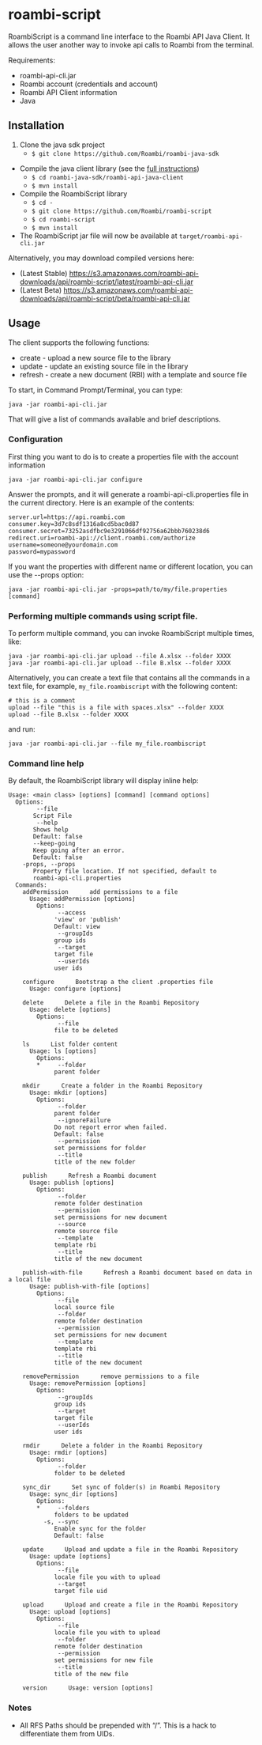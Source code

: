 roambi-script
=============

RoambiScript is a command line interface to the Roambi API Java Client.  It allows the user another way to invoke api calls to Roambi from the terminal.

Requirements:
* roambi-api-cli.jar
* Roambi account (credentials and account)
* Roambi API Client information
* Java

## Installation
1. Clone the java sdk project
	* `$ git clone https://github.com/Roambi/roambi-java-sdk`
* Compile the java client library (see the [full instructions](https://github.com/Roambi/roambi-java-sdk))
	* `$ cd roambi-java-sdk/roambi-api-java-client`
	* `$ mvn install`
* Compile the RoambiScript library
	* `$ cd -`
	* `$ git clone https://github.com/Roambi/roambi-script`
	* `$ cd roambi-script`
	* `$ mvn install`
* The RoambiScript jar file will now be available at `target/roambi-api-cli.jar`

Alternatively, you may download compiled versions here:
* (Latest Stable) https://s3.amazonaws.com/roambi-api-downloads/api/roambi-script/latest/roambi-api-cli.jar
* (Latest Beta) https://s3.amazonaws.com/roambi-api-downloads/api/roambi-script/beta/roambi-api-cli.jar

## Usage

The client supports the following functions:

* create - upload a new source file to the library
* update - update an existing source file in the library
* refresh - create a new document (RBI) with a template and source file

To start, in Command Prompt/Terminal, you can type:

```
java -jar roambi-api-cli.jar
```

That will give a list of commands available and brief descriptions.

### Configuration

First thing you want to do is to create a properties file with the account information

```
java -jar roambi-api-cli.jar configure
```

Answer the prompts, and it will generate a roambi-api-cli.properties file in the current directory. Here is an example of the contents:

```
server.url=https://api.roambi.com
consumer.key=3d7c8sdf1316a8cd5bac0d87
consumer.secret=73252asdfbc9e3291066df92756a62bbb760238d6
redirect.uri=roambi-api://client.roambi.com/authorize
username=someone@yourdomain.com
password=mypassword
```

If you want the properties with different name or different location, you can use the --props option:

```
java -jar roambi-api-cli.jar -props=path/to/my/file.properties [command]
```

### Performing multiple commands using script file.
To perform multiple command, you can invoke RoambiScript multiple times, like:

```
java -jar roambi-api-cli.jar upload --file A.xlsx --folder XXXX
java -jar roambi-api-cli.jar upload --file B.xlsx --folder XXXX
```

Alternatively, you can create a text file that contains all the commands in a text file, for example, `my_file.roambiscript` with the following content:

```
# this is a comment
upload --file "this is a file with spaces.xlsx" --folder XXXX
upload --file B.xlsx --folder XXXX
```
and run:

```
java -jar roambi-api-cli.jar --file my_file.roambiscript
```



### Command line help

By default, the RoambiScript library will display inline help:

```
Usage: <main class> [options] [command] [command options]
  Options:
        --file
       Script File
        --help
       Shows help
       Default: false
       --keep-going
       Keep going after an error.
       Default: false
    -props, --props
       Property file location. If not specified, default to
       roambi-api-cli.properties
  Commands:
    addPermission      add permissions to a file
      Usage: addPermission [options]
        Options:
              --access
             'view' or 'publish'
             Default: view
              --groupIds
             group ids
              --target
             target file
              --userIds
             user ids

    configure      Bootstrap a the client .properties file
      Usage: configure [options]

    delete      Delete a file in the Roambi Repository
      Usage: delete [options]
        Options:
              --file
             file to be deleted

    ls      List folder content
      Usage: ls [options]
        Options:
        *     --folder
             parent folder

    mkdir      Create a folder in the Roambi Repository
      Usage: mkdir [options]
        Options:
              --folder
             parent folder
              --ignoreFailure
             Do not report error when failed.
             Default: false
              --permission
             set permissions for folder
              --title
             title of the new folder

    publish      Refresh a Roambi document
      Usage: publish [options]
        Options:
              --folder
             remote folder destination
              --permission
             set permissions for new document
              --source
             remote source file
              --template
             template rbi
              --title
             title of the new document

    publish-with-file      Refresh a Roambi document based on data in a local file
      Usage: publish-with-file [options]
        Options:
              --file
             local source file
              --folder
             remote folder destination
              --permission
             set permissions for new document
              --template
             template rbi
              --title
             title of the new document

    removePermission      remove permissions to a file
      Usage: removePermission [options]
        Options:
              --groupIds
             group ids
              --target
             target file
              --userIds
             user ids

    rmdir      Delete a folder in the Roambi Repository
      Usage: rmdir [options]
        Options:
              --folder
             folder to be deleted

    sync_dir      Set sync of folder(s) in Roambi Repository
      Usage: sync_dir [options]
        Options:
        *     --folders
             folders to be updated
          -s, --sync
             Enable sync for the folder
             Default: false

    update      Upload and update a file in the Roambi Repository
      Usage: update [options]
        Options:
              --file
             locale file you with to upload
              --target
             target file uid

    upload      Upload and create a file in the Roambi Repository
      Usage: upload [options]
        Options:
              --file
             locale file you with to upload
              --folder
             remote folder destination
              --permission
             set permissions for new file
              --title
             title of the new file

    version      Usage: version [options]

```

### Notes
* All RFS Paths should be prepended with “/”.  This is a hack to differentiate them from UIDs.
